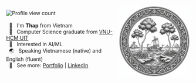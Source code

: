 
<img align="right" alt="logo" src="logo.png" width="200rem" height="200rem" />

<img alt="Profile view count" src="https://komarev.com/ghpvc/?username=hnthap&color=blue" /><br />
<br />
&nbsp; 👋 &nbsp; I'm <strong>Thap</strong> from Vietnam<br />
&nbsp; 🏫 &nbsp; Computer Science graduate from <a target="_blank" href="https://en.uit.edu.vn">VNU-HCM UIT</a><br />
&nbsp; 🧩 &nbsp; Interested in AI/ML<br />
&nbsp; 🌏 &nbsp; Speaking Vietnamese (native) and English (fluent)<br />
&nbsp; 📑 &nbsp; See more: <a target="_blank" href="https://hnthap.github.io/">Portfolio</a> | <a target="_blank" href="https://www.linkedin.com/in/huynh-nhan-thap/">LinkedIn</a><br />
